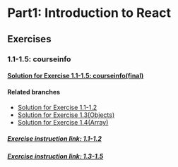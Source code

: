# Part1: Introduction to React

## Exercises

### 1.1-1.5: courseinfo

#### [Solution for Exercise 1.1-1.5: courseinfo(final)](https://github.com/aiotrope/fso/tree/main/part1/courseinfo)

#### Related branches

- [Solution for Exercise 1.1-1.2](https://github.com/aiotrope/fso/tree/part1/courseinfo/part1/courseinfo)
- [Solution for Exercise 1.3(Objects)](https://github.com/aiotrope/fso/tree/part1/courseinfoWithObjects/part1/courseinfo)
- [Solution for Exercise 1.4(Array)](https://github.com/aiotrope/fso/tree/part1/courseinfoWithArray/part1/courseinfo)


##### [Exercise instruction link: 1.1-1.2](https://fullstackopen.com/en/part1/introduction_to_react#exercises-1-1-1-2)

##### [Exercise instruction link: 1.3-1.5](https://fullstackopen.com/en/part1/java_script#exercises-1-3-1-5)

